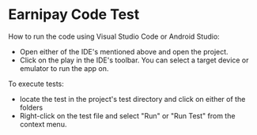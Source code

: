 # Earnipay Code Test

How to run the code using Visual Studio Code or Android Studio: 
- Open either of the IDE's mentioned above and open the project.
- Click on the play in the IDE's toolbar. You can select a target device or emulator to run the app on.

To execute tests:
- locate the test in the project's test directory and click on either of the folders
- Right-click on the test file and select "Run" or "Run Test" from the context menu. 
